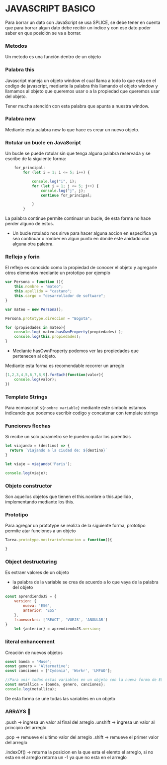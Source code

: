 # JAVASCRIPT BASICO

Para borrar un dato con JavaScript se usa SPLICE, se debe tener en cuenta que para borrar algun dato debe recibir un indice y con ese dato poder saber en que posición se va a borrar.

### Metodos
Un metodo es una función dentro de un objeto

### Palabra this
Javascript maneja un objeto window el cual llama a todo lo que esta en el codigo de javascript, mediante la palabra this llamando el objeto window y llamamos al objeto que queremos usar o a la propiedad que queremos usar del objeto.

Tener mucha atención con esta palabra que apunta a nuestra window.

### Palabra new
Mediante esta palabra new lo que hace es crear un nuevo objeto.

### Rotular un bucle en JavaScript

Un bucle se puede rotular sin que tenga alguna palabra reservada y se escribe de la siguiente forma: 

```js
    for_principal:
        for (let i = 1; i <= 5; i++) {

            console.log("i", i);
            for (let j = 1; j <= 5; j++) {
                console.log("j", j);
                continue for_principal;

            }
        }
```
La palabra continue permite continuar un bucle, de esta forma no hace perder alguno de estos.

- Un bucle rotulado nos sirve para hacer alguna accion en especifica ya sea continuar o romber en algun punto en donde este anidado con alguna otra palabra.

### Reflejo y forin

El reflejo es conocido como la propiedad de conocer el objeto y agregarle otros elementos mediante un prototipo por ejemplo

```js
var Persona = function (){
    this.nombre = "mateo";
    this.apellido = "castano";
    this.cargo = "desarrollador de software";
}

var mateo = new Persona();

Persona.prototype.direccion = "Bogota";

for (propiedades in mateo){
    console.log( mateo.hasOwnProperty(propiedades) );
    console.log(this.propiedades);
}

```

- Mediante hasOwnProperty podemos ver las propiedades que pertenecen al objeto.


Mediante esta forma es recomendable recorrer un arreglo
```js
[1,2,3,4,5,6,7,8,9].forEach(function(valor){
    console.log(valor);
})

```

### Template Strings

Para ecmascript `${nombre variable}` mediante este simbolo estamos indicando que podemos escribir codigo y concatenar con template strings

### Funciones flechas

Si recibe un solo parametro se le pueden quitar los parentisis
```js
let viajando = (destino) => {
  return `Viajando a la ciudad de: ${destino}`
}

let viaje = viajando('Paris');

console.log(viaje);
```


### Objeto constructor
Son aquellos objetos que tienen el this.nombre o this.apellido , implementando mediante los this.

### Prototipo
Para agregar un prototype se realiza de la siguiente forma, prototipo permite atar funciones a un objeto
```js
Tarea.prototype.mostrarinformacion = function(){

}
```

### Object destructuring
Es extraer valores de un objeto

- la palabra de la variable se crea de acuerdo a lo que vaya de la palabra del objeto
```js
const aprendiendoJS = {
    version: {
        nueva: 'ES6',
        anterior: 'ES5'
    },
    frameworkrs: ['REACT', 'VUEJS', 'ANGULAR']
}
    let {anterior} = aprendiendoJS.version;
```
### literal enhancement

Creación de nuevos objetos
```js
const banda = 'Muse';
const genero = 'Alternative';
const canciones = ['Cydonia', 'Workr', 'LMFAO'];

//Para unir todas estas variables en un objeto con la nueva forma de ES6
const metallica = {banda, genero, canciones};
console.log(metallica);
```
De esta forma se une todas las variables en un objeto

### ARRAYS 🚀

.push -> ingresa un valor al final del arreglo
.unshift -> ingresa un valor al principio del arreglo

.pop -> remueve el ultimo valor del arreglo
.shift -> remueve el primer valor del arreglo

.indexOf() -> returna la posicion en la que esta el elemto el arreglo, si no esta en el arreglo retorna un -1 ya que no esta en el arreglo

